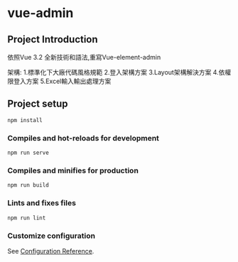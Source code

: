 # vue-admin


## Project Introduction
依照Vue 3.2 全新技術和語法,重寫Vue-element-admin

架構:
1.標準化下大廠代碼風格規範
2.登入架構方案
3.Layout架構解決方案
4.依權限登入方案
5.Excel輸入輸出處理方案

## Project setup
```
npm install
```

### Compiles and hot-reloads for development
```
npm run serve
```

### Compiles and minifies for production
```
npm run build
```

### Lints and fixes files
```
npm run lint
```

### Customize configuration
See [Configuration Reference](https://cli.vuejs.org/config/).
